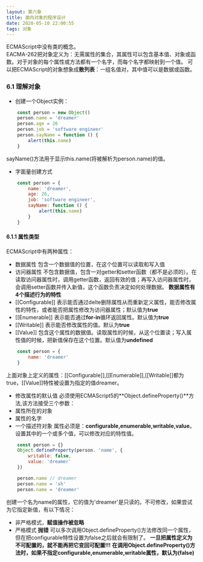 ```yaml
---
layout: 第六章
title: 面向对象的程序设计
date: 2020-05-10 22:00:55
tags: 对象
---
```


ECMAScript中没有类的概念。  
EACMA-262把对象定义为：无需属性的集合，其属性可以包含基本值、对象或函数。对于对象的每个属性或方法都有一个名字，而每个名字都映射到一个值。
可以把ECMAScript的对象想象成**散列表**：一组名值对，其中值可以是数据或函数。
<!-- more -->
### 6.1 理解对象
- 创建一个Object实例：
```javascript
    const person = new Object()
    person.name = 'dreamer'
    person.age = 26
    person.job = 'software engineer'
    person.sayName = function () {
        alert(this.name)
    }
```
sayName()方法用于显示this.name(将被解析为person.name)的值。
- 字面量创建方式
```javascript
    const person = {
        name: 'dreamer',
        age: 26,
        job: 'software engineer',
        sayName: function () {
            alert(this.name)
        }
    }
```
#### 6.1.1 属性类型
ECMAScript中有两种属性：
- 数据属性 包含一个数据值的位置，在这个位置可以读取和写入值
- 访问器属性 不包含数据值，包含一对getter和setter函数（都不是必须的）。在读取访问器属性时，调用getter函数，返回有效的值；再写入访问器属性时，会调用setter函数并传入新值，这个函数负责决定如何处理数据。
**数据属性有4个描述行为的特性**
- [[Configurable]]  表示能否通过delte删除属性从而重新定义属性，能否修改属性的特性，或者能否把属性修改为访问器属性；默认值为**true**
- [[Enumerable]] 表示能否通过**for-in**循环返回属性。默认值为**true**
- [[Writable]] 表示能否修改属性的值。默认为**true**
- [[Value]] 包含这个属性的数据值。读取属性的时候，从这个位置读；写入属性值的时候，把新值保存在这个位置。默认值为**undefined**
```javascript
    const person = {
        name: 'dreamer'
    }
```
上面对象上定义的属性：[[Configurable]],[[Enumerable]],[[Writable]]都为true，[[Value]]特性被设置为指定的值dreamer。  
- 修改属性的默认值
必须使用ECMAScript5的**Object.defineProperty()**方法,该方法接受三个参数：
- 属性所在的对象
- 属性的名字
- 一个描述符对象 属性必须是：**configurable,enumerable,writable,value**。设置其中的一个或多个值，可以修改对应的特性值。
```javascript
    const person = {}
    Object.defineProperty(person. 'name', {
        writable: false,
        value: 'dreamer'
    })

    person.name // dreamer
    person.name = 'sh'
    person.name = 'dreamer'
```
创建一个名为name的属性，它的值为'dreamer'是只读的。不可修改，如果尝试为它指定新值，有以下情况：
- 非严格模式，**赋值操作被忽略**
- 严格模式 **抛错**
可以多次调用Object.defineProperty()方法修改同一个属性，但在把configurable特性设置为false之后就会有限制了。
**一旦把属性定义为不可配置的，就不能再把它变回可配置!!!**
**在调用Object.defineProperty()方法时，如果不指定configurable,enumerable,writable属性，默认为(false)**








